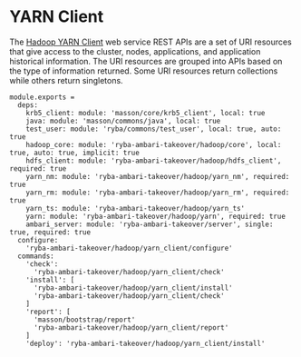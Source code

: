 
# YARN Client

The [Hadoop YARN Client](http://hadoop.apache.org/docs/current/hadoop-yarn/hadoop-yarn-site/WebServicesIntro.html) web service REST APIs are a set of URI resources that give access to the cluster, nodes, applications, and application historical information.
The URI resources are grouped into APIs based on the type of information returned. Some URI resources return collections while others return singletons.

    module.exports =
      deps:
        krb5_client: module: 'masson/core/krb5_client', local: true
        java: module: 'masson/commons/java', local: true
        test_user: module: 'ryba/commons/test_user', local: true, auto: true
        hadoop_core: module: 'ryba-ambari-takeover/hadoop/core', local: true, auto: true, implicit: true
        hdfs_client: module: 'ryba-ambari-takeover/hadoop/hdfs_client', required: true
        yarn_nm: module: 'ryba-ambari-takeover/hadoop/yarn_nm', required: true
        yarn_rm: module: 'ryba-ambari-takeover/hadoop/yarn_rm', required: true
        yarn_ts: module: 'ryba-ambari-takeover/hadoop/yarn_ts'
        yarn: module: 'ryba-ambari-takeover/hadoop/yarn', required: true
        ambari_server: module: 'ryba-ambari-takeover/server', single: true, required: true
      configure:
        'ryba-ambari-takeover/hadoop/yarn_client/configure'
      commands:
        'check':
          'ryba-ambari-takeover/hadoop/yarn_client/check'
        'install': [
          'ryba-ambari-takeover/hadoop/yarn_client/install'
          'ryba-ambari-takeover/hadoop/yarn_client/check'
        ]
        'report': [
          'masson/bootstrap/report'
          'ryba-ambari-takeover/hadoop/yarn_client/report'
        ]
        'deploy': 'ryba-ambari-takeover/hadoop/yarn_client/install'
